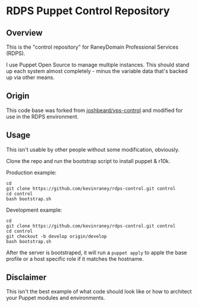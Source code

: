 # RDPS Puppet Control Repository

## Overview

This is the "control repository" for RaneyDomain Professional Services (RDPS).

I use Puppet Open Source to manage multiple instances.  This should stand up
each system almost completely - minus the variable data that's backed up via
other means.

## Origin

This code base was forked from [joshbeard/vps-control](https://www.github.com/joshbeard/vps-control) and modified for use in the RDPS environment.

## Usage

This isn't usable by other people without some modification, obviously.

Clone the repo and run the bootstrap script to install puppet & r10k.

Production example:

```shell
cd
git clone https://github.com/kevinraney/rdps-control.git control
cd control
bash bootstrap.sh
```

Development example:

```shell
cd
git clone https://github.com/kevinraney/rdps-control.git control
cd control
git checkout -b develop origin/develop
bash bootstrap.sh
```

After the server is bootstraped, it will run a `puppet apply` to apple the base profile or a host specific role if it matches the hostname.

## Disclaimer

This isn't the best example of what code should look like or how to architect
your Puppet modules and environments.
